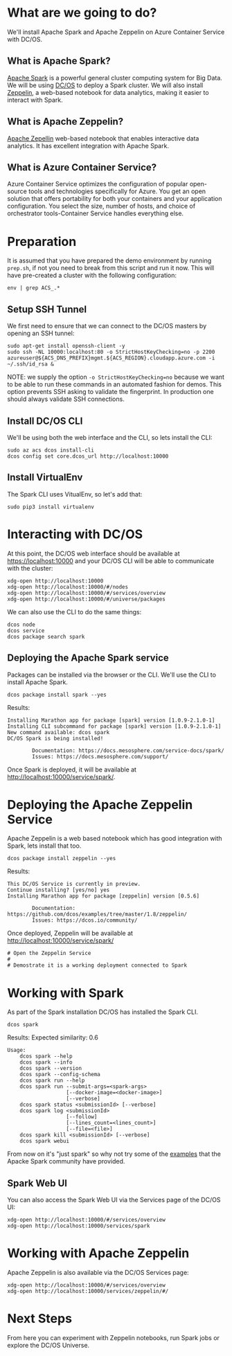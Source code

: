 # What are we going to do?

We'll install Apache Spark and Apache Zeppelin on Azure Container
Service with DC/OS.

## What is Apache Spark?

[Apache Spark](https://spark.apache.org/) is a powerful general cluster
computing system for Big Data. We will be
using [DC/OS](https://dcos.io/) to deploy a Spark cluster. We will
also install [Zeppelin](https://zeppelin.apache.org/), a web-based
notebook for data analytics, making it easier to interact with Spark.

## What is Apache Zeppelin?

[Apache Zepellin](http://zeppelin.apache.org/) web-based notebook that
enables interactive data analytics. It has excellent integration with
Apache Spark.

## What is Azure Container Service?

Azure Container Service optimizes the configuration of popular
open-source tools and technologies specifically for Azure. You get an
open solution that offers portability for both your containers and
your application configuration. You select the size, number of hosts,
and choice of orchestrator tools-Container Service handles everything
else.

# Preparation

It is assumed that you have prepared the demo environment by running
`prep.sh`, if not you need to break from this script and run it
now. This will have pre-created a cluster with the following
configuration:

```
env | grep ACS_.*
```

## Setup SSH Tunnel

We first need to ensure that we can connect to the DC/OS masters by
opening an SSH tunnel:

```
sudo apt-get install openssh-client -y
sudo ssh -NL 10000:localhost:80 -o StrictHostKeyChecking=no -p 2200 azureuser@${ACS_DNS_PREFIX}mgmt.${ACS_REGION}.cloudapp.azure.com -i ~/.ssh/id_rsa &
```

NOTE: we supply the option `-o StrictHostKeyChecking=no` because we
want to be able to run these commands in an automated fashion for
demos. This option prevents SSH asking to validate the fingerprint. In
production one should always validate SSH connections.

## Install DC/OS CLI

We'll be using both the web interface and the CLI, so lets install the
CLI:

```
sudo az acs dcos install-cli
dcos config set core.dcos_url http://localhost:10000
```

## Install VirtualEnv

The Spark CLI uses VitualEnv, so let's add that:

```
sudo pip3 install virtualenv
```

# Interacting with DC/OS

At this point, the DC/OS web interface should be available
at [https://localhost:10000](https://localhost:10000) and your DC/OS
CLI will be able to communicate with the cluster:

```
xdg-open http://localhost:10000
xdg-open http://localhost:10000/#/nodes
xdg-open http://localhost:10000/#/services/overview
xdg-open http://localhost:10000/#/universe/packages
```

We can also use the CLI to do the same things:

```
dcos node
dcos service
dcos package search spark
```

## Deploying the Apache Spark service

Packages can be installed via the browser or the CLI. We'll use the
CLI to install Apache Spark.

```
dcos package install spark --yes
```

Results:

```
Installing Marathon app for package [spark] version [1.0.9-2.1.0-1]
Installing CLI subcommand for package [spark] version [1.0.9-2.1.0-1]
New command available: dcos spark
DC/OS Spark is being installed!

        Documentation: https://docs.mesosphere.com/service-docs/spark/
        Issues: https://docs.mesosphere.com/support/
```

Once Spark is deployed, it will be available
at [http://localhost:10000/service/spark/](http://localhost:10000/service/spark/).

# Deploying the Apache Zeppelin Service

Apache Zeppelin is a web based notebook which has good integration
with Spark, lets install that too.

```
dcos package install zeppelin --yes
```

Results:

```
This DC/OS Service is currently in preview.
Continue installing? [yes/no] yes
Installing Marathon app for package [zeppelin] version [0.5.6]

        Documentation: https://github.com/dcos/examples/tree/master/1.8/zeppelin/
	    Issues: https://dcos.io/community/				
```

Once deployed, Zeppelin will be available
at [http://localhost:10000/service/spark/](http://localhost:10000/service/spark/)

```
# Open the Zeppelin Service
# 
# Demostrate it is a working deployment connected to Spark
```

# Working with Spark

As part of the Spark installation DC/OS has installed the Spark CLI.

```
dcos spark 
```

Results: Expected similarity: 0.6

```
Usage:
    dcos spark --help
    dcos spark --info
    dcos spark --version
    dcos spark --config-schema
    dcos spark run --help
    dcos spark run --submit-args=<spark-args>
                   [--docker-image=<docker-image>]
                   [--verbose]
    dcos spark status <submissionId> [--verbose]
    dcos spark log <submissionId>
                   [--follow]
                   [--lines_count=<lines_count>]
                   [--file=<file>]
    dcos spark kill <submissionId> [--verbose]
    dcos spark webui																																   
```

From now on it's "just spark" so why not try some of
the [examples](http://spark.apache.org/examples.html) that the Apacke
Spark community have provided.

## Spark Web UI

You can also access the Spark Web UI via the Services page of the
DC/OS UI:

```
xdg-open http://localhost:10000/#/services/overview
xdg-open http://localhost:10000/services/spark
```

# Working with Apache Zeppelin

Apache Zeppelin is also available via the DC/OS Services page:

```
xdg-open http://localhost:10000/#/services/overview
xdg-open http://localhost:10000/services/zeppelin/#/
```

# Next Steps

From here you can experiment with Zeppelin notebooks, run Spark jobs
or explore the DC/OS Universe.

